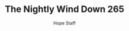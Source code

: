 ---
image: /assets/img/nwd/265_nwd_john_15_5_a_erv.png
title: The Nightly Wind Down 265
number: 265
categories:
  - The Nightly Wind Down
author: Hope Staff
notes: The Nightly Wind Down 265
embed: >-
  EMBED_GOES_HERE
transcript: >-
  SOME LINES OF TEXT START HERE
---